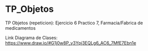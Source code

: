 # TP_Objetos
TP Objetos (repeticion): Ejercicio 6 Practico 7, Farmacia/Fabrica de medicamentos

Link Diagrama de Clases:
https://www.draw.io/#G1j0w8P_y3Ypj3EQLg6_AC6_7MfE7Ebn1e
